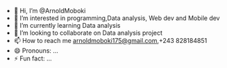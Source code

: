 - 👋 Hi, I’m @ArnoldMoboki
- 👀 I’m interested in programming,Data analysis, Web dev and Mobile dev
- 🌱 I’m currently learning Data analysis 
- 💞️ I’m looking to collaborate on Data analysis project 
- 📫 How to reach me arnoldmoboki175@gmail.com,+243 828184851
- 😄 Pronouns: ...
- ⚡ Fun fact: ...

<!---
ArnoldMoboki/ArnoldMoboki is a ✨ special ✨ repository because its `README.md` (this file) appears on your GitHub profile.
You can click the Preview link to take a look at your changes.
--->
